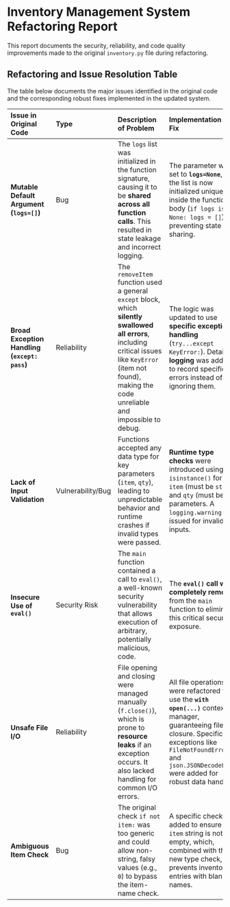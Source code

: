 # Inventory Management System Refactoring Report

This report documents the security, reliability, and code quality improvements made to the original `inventory.py` file during refactoring.

## Refactoring and Issue Resolution Table

The table below documents the major issues identified in the original code and the corresponding robust fixes implemented in the updated system.

| Issue in Original Code | Type | Description of Problem | Implementation of Fix |
| :--- | :--- | :--- | :--- |
| **Mutable Default Argument (`logs=[]`)** | Bug | The `logs` list was initialized in the function signature, causing it to be **shared across all function calls**. This resulted in state leakage and incorrect logging. | The parameter was set to **`logs=None`**, and the list is now initialized uniquely inside the function body (`if logs is None: logs = []`), preventing state sharing. |
| **Broad Exception Handling (`except: pass`)** | Reliability | The `removeItem` function used a general `except` block, which **silently swallowed all errors**, including critical issues like `KeyError` (item not found), making the code unreliable and impossible to debug. | The logic was updated to use **specific exception handling** (`try...except KeyError:`). Detailed **logging** was added to record specific errors instead of ignoring them. |
| **Lack of Input Validation** | Vulnerability/Bug | Functions accepted any data type for key parameters (`item`, `qty`), leading to unpredictable behavior and runtime crashes if invalid types were passed. | **Runtime type checks** were introduced using `isinstance()` for the `item` (must be `str`) and `qty` (must be `int`) parameters. A `logging.warning` is issued for invalid inputs. |
| **Insecure Use of `eval()`** | Security Risk | The `main` function contained a call to `eval()`, a well-known security vulnerability that allows execution of arbitrary, potentially malicious, code. | The **`eval()` call was completely removed** from the `main` function to eliminate this critical security exposure. |
| **Unsafe File I/O** | Reliability | File opening and closing were managed manually (`f.close()`), which is prone to **resource leaks** if an exception occurs. It also lacked handling for common I/O errors. | All file operations were refactored to use the **`with open(...)`** context manager, guaranteeing file closure. Specific exceptions like `FileNotFoundError` and `json.JSONDecodeError` were added for robust data handling. |
| **Ambiguous Item Check** | Bug | The original check `if not item:` was too generic and could allow non-string, falsy values (e.g., `0`) to bypass the item-name check. | A specific check was added to ensure the `item` string is not empty, which, combined with the new type check, prevents inventory entries with blank names. |